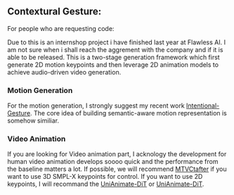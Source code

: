 ## Contextural Gesture:

For people who are requesting code:

Due to this is an internshop project i have finished last year at Flawless AI. I am not sure when i shall reach the aggrement with the company and if it is able to be released.
This is a two-stage generation framework which first generate 2D motion keypoints and then leverage 2D animation models to achieve audio-driven video generation. 

### Motion Generation
For the motion generation, I strongly suggest my recent work [Intentional-Gesture](https://github.com/andypinxinliu/Intentional-Gesture). The core idea of building semantic-aware motion representation is somehow similiar.

### Video Animation
If you are looking for Video animation part, I acknology the development for human video animation develops soooo quick and the performance from the baseline matters a lot.
If possible, we will recommend [MTVCtafter](https://dingyanb.github.io/MTVCtafter/) if you want to use 3D SMPL-X keypoints for control. 
If you want to use 2D keypoints, I will recommand the [UniAnimate-DiT](https://github.com/damo-cv/RealisDance) or [UniAnimate-DiT](https://github.com/ali-vilab/UniAnimate-DiT).
